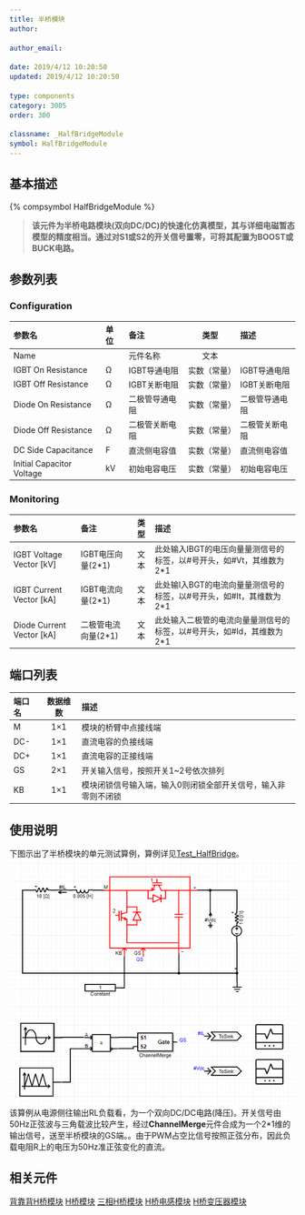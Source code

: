 ```yaml
---
title: 半桥模块
author:

author_email:

date: 2019/4/12 10:20:50
updated: 2019/4/12 10:20:50

type: components
category: 3005
order: 300

classname: _HalfBridgeModule
symbol: HalfBridgeModule
---
```

## 基本描述
{% compsymbol HalfBridgeModule %}

> **该元件为半桥电路模块(双向DC/DC)的快速化仿真模型，其与详细电磁暂态模型的精度相当。通过对S1或S2的开关信号置零，可将其配置为BOOST或BUCK电路。**

## 参数列表
### Configuration
| 参数名 | 单位 | 备注 | 类型 | 描述 |
| :--- | :--- | :--- | :--: | :--- |
| Name |  | 元件名称 | 文本 |  |
| IGBT On Resistance | Ω | IGBT导通电阻 | 实数（常量） | IGBT导通电阻 |
| IGBT Off Resistance | Ω | IGBT关断电阻 | 实数（常量） | IGBT关断电阻 |
| Diode On Resistance | Ω | 二极管导通电阻 | 实数（常量） | 二极管导通电阻 |
| Diode Off Resistance | Ω | 二极管关断电阻 | 实数（常量） | 二极管关断电阻 |
| DC Side Capacitance | F | 直流侧电容值 | 实数（常量） | 直流侧电容值 |
| Initial Capacitor Voltage | kV | 初始电容电压 | 实数（常量） | 初始电容电压 |

### Monitoring
| 参数名 | 备注 | 类型 | 描述 |
| :--- | :--- | :--: | :--- |
| IGBT Voltage Vector \[kV\] | IGBT电压向量(2*1) | 文本 | 此处输入IBGT的电压向量量测信号的标签，以#号开头，如#Vt，其维数为2\*1 |
| IGBT Current Vector \[kA\] | IGBT电流向量(2*1) | 文本 | 此处输I入BGT的电流向量量测信号的标签，以#号开头，如#It，其维数为2\*1 |
| Diode Current Vector \[kA\] | 二极管电流向量(2*1) | 文本 | 此处输入二极管的电流向量量测信号的标签，以#号开头，如#Id，其维数为2\*1 |


## 端口列表

| 端口名 | 数据维数 | 描述 |
| :--- | :--:  | :--- |
| M | 1×1 | 模块的桥臂中点接线端 |
| DC- | 1×1 | 直流电容的负接线端 |
| DC+ | 1×1 | 直流电容的正接线端 |
| GS | 2×1 | 开关输入信号，按照开关1~2号依次排列 |
| KB | 1×1 | 模块闭锁信号输入端，输入0则闭锁全部开关信号，输入非零则不闭锁 |

## 使用说明
下图示出了半桥模块的单元测试算例，算例详见[Test_HalfBridge](https://www.cloudpss.net/editor/?id=1188)。
![单元测试图](comp_VSCModule/halfH.png)
该算例从电源侧往输出RL负载看，为一个双向DC/DC电路(降压)。开关信号由50Hz正弦波与三角载波比较产生，经过**ChannelMerge**元件合成为一个2\*1维的输出信号，送至半桥模块的GS端。。由于PWM占空比信号按照正弦分布，因此负载电阻R上的电压为50Hz准正弦变化的直流。


## 相关元件
[背靠背H桥模块](/components/comp_BacktoBackModule.html)
[H桥模块](/components/comp_HBridgeModule.html)
[三相H桥模块](/components/comp_ThreePhaseHBridgeModule.html)
[H桥电感模块](/components/comp_HBridgeWithInductanceModule.html)
[H桥变压器模块](/components/comp_HBridgeWithTransformerModule.html)
